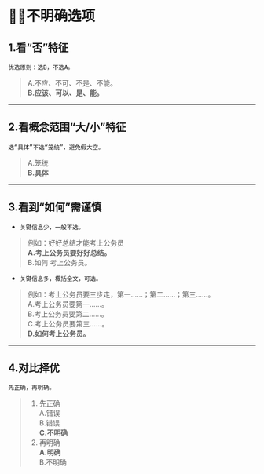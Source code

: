 # 🤷‍♀️不明确选项

## 1.看“否”特征

`优选原则：选B，不选A。`

>A.不应、不可、不是、不能。  
**B.应该、可以、是、能。**  

----------------------------------

## 2.看概念范围“大/小”特征

`选“具体”不选“笼统”，避免假大空。`

>A.笼统  
>**B.具体**  

----------------------------------

## 3.看到“如何”需谨慎

- `关键信息少，一般不选。`

>例如：好好总结才能考上公务员  
>**A.考上公务员要好好总结。**  
>B.如何 考上公务员。

- `关键信息多，概括全文，可选。`

>例如：考上公务员要三步走，第一......；第二......；第三......。  
>A.考上公务员要第一......。  
>B.考上公务员要第二......。  
>C.考上公务员要第三......。  
>**D.如何考上公务员。**

----------------------------------

## 4.对比择优

`先正确，再明确。`

>1. 先正确  
A.错误  
B.错误  
**C.不明确**
>2. 再明确  
**A.明确**  
B.不明确  
